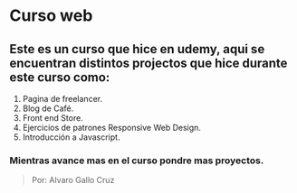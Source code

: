 # Curso web

## Este es un curso que hice en udemy, aqui se encuentran distintos projectos que hice durante este curso como:

1. Pagina de freelancer.
2. Blog de Café.
3. Front end Store.
4. Ejercicios de patrones Responsive Web Design.
5. Introducción a Javascript.

### Mientras avance mas en el curso pondre mas proyectos.

> Por: Alvaro Gallo Cruz